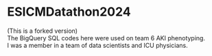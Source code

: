 # ESICMDatathon2024
(This is a forked version)<br>
The BigQuery SQL codes here were used on team 6 AKI phenotyping. <br>
I was a member in a team of data scientists and ICU physicians.
